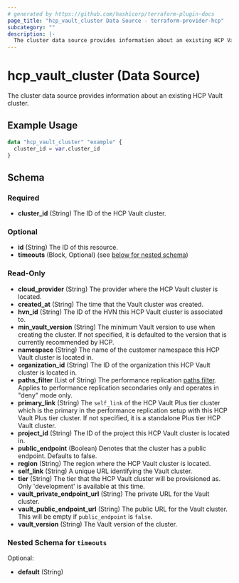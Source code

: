 ```yaml
---
# generated by https://github.com/hashicorp/terraform-plugin-docs
page_title: "hcp_vault_cluster Data Source - terraform-provider-hcp"
subcategory: ""
description: |-
  The cluster data source provides information about an existing HCP Vault cluster.
---
```


# hcp_vault_cluster (Data Source)

The cluster data source provides information about an existing HCP Vault cluster.

## Example Usage

```terraform
data "hcp_vault_cluster" "example" {
  cluster_id = var.cluster_id
}
```

<!-- schema generated by tfplugindocs -->
## Schema

### Required

- **cluster_id** (String) The ID of the HCP Vault cluster.

### Optional

- **id** (String) The ID of this resource.
- **timeouts** (Block, Optional) (see [below for nested schema](#nestedblock--timeouts))

### Read-Only

- **cloud_provider** (String) The provider where the HCP Vault cluster is located.
- **created_at** (String) The time that the Vault cluster was created.
- **hvn_id** (String) The ID of the HVN this HCP Vault cluster is associated to.
- **min_vault_version** (String) The minimum Vault version to use when creating the cluster. If not specified, it is defaulted to the version that is currently recommended by HCP.
- **namespace** (String) The name of the customer namespace this HCP Vault cluster is located in.
- **organization_id** (String) The ID of the organization this HCP Vault cluster is located in.
- **paths_filter** (List of String) The performance replication [paths filter](https://learn.hashicorp.com/tutorials/vault/paths-filter). Applies to performance replication secondaries only and operates in "deny" mode only.
- **primary_link** (String) The `self_link` of the HCP Vault Plus tier cluster which is the primary in the performance replication setup with this HCP Vault Plus tier cluster. If not specified, it is a standalone Plus tier HCP Vault cluster.
- **project_id** (String) The ID of the project this HCP Vault cluster is located in.
- **public_endpoint** (Boolean) Denotes that the cluster has a public endpoint. Defaults to false.
- **region** (String) The region where the HCP Vault cluster is located.
- **self_link** (String) A unique URL identifying the Vault cluster.
- **tier** (String) The tier that the HCP Vault cluster will be provisioned as.  Only 'development' is available at this time.
- **vault_private_endpoint_url** (String) The private URL for the Vault cluster.
- **vault_public_endpoint_url** (String) The public URL for the Vault cluster. This will be empty if `public_endpoint` is `false`.
- **vault_version** (String) The Vault version of the cluster.

<a id="nestedblock--timeouts"></a>
### Nested Schema for `timeouts`

Optional:

- **default** (String)


